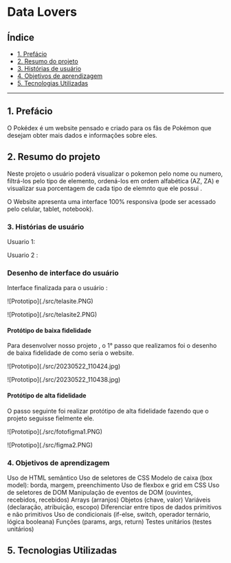 # Data Lovers

## Índice

* [1. Prefácio](#1-prefácio)
* [2. Resumo do projeto](#2-resumo-do-projeto)
* [3. Histórias de usuário](#3-histórias-de-usuário)
* [4. Objetivos de aprendizagem](#4-objetivos-de-aprendizagem )
* [5. Tecnologias Utilizadas](#5-tecnologias-utilizadas )


***

## 1. Prefácio
O Pokédex é um website pensado e criado para os fãs de Pokémon que desejam obter mais dados e informações sobre eles. 

## 2. Resumo do projeto

Neste projeto o usuário poderá visualizar o pokemon pelo nome ou numero, filtrá-los pelo tipo de elemento, ordená-los em ordem alfabética (AZ, ZA) e visualizar sua porcentagem de cada tipo de elemnto que ele possui . 

O Website apresenta uma interface 100% responsiva (pode ser acessado pelo celular, tablet, notebook).


### 3. Histórias de usuário

Usuario 1:

Usuario 2 :

### Desenho de interface do usuário
Interface finalizada para o usuário :

<p>
![Prototipo](./src/telasite.PNG)
<p>
![Prototipo](./src/telasite2.PNG)

#### Protótipo de baixa fidelidade

Para desenvolver nosso projeto , o 1° passo que realizamos foi o desenho de baixa fidelidade de como seria o website.
<p>
![Prototipo](./src/20230522_110424.jpg)
<p>
![Prototipo](./src/20230522_110438.jpg)

#### Protótipo de alta fidelidade

O passo seguinte foi realizar protótipo de alta fidelidade fazendo que o projeto seguisse fielmente ele.

<p>
![Prototipo](./src/fotofigma1.PNG)
<p>
![Prototipo](./src/figma2.PNG)

### 4. Objetivos de aprendizagem
Uso de HTML semântico
Uso de seletores de CSS
Modelo de caixa (box model): borda, margem, preenchimento
Uso de flexbox e grid em CSS
Uso de seletores de DOM
Manipulação de eventos de DOM (ouvintes, recebidos, recebidos)
Arrays (arranjos)
Objetos (chave, valor)
Variáveis ​​(declaração, atribuição, escopo)
Diferenciar entre tipos de dados primitivos e não primitivos
Uso de condicionais (if-else, switch, operador ternário, lógica booleana)
Funções (params, args, return)
Testes unitários (testes unitários)

## 5. Tecnologias Utilizadas
